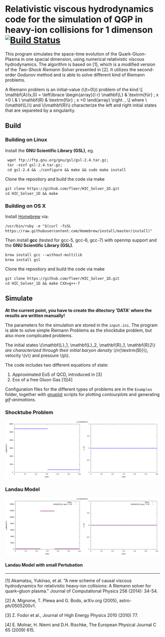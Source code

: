 
# Relativistic viscous hydrodynamics code for the simulation of QGP in heavy-ion collisions for 1 dimenson [![Build Status](https://travis-ci.com/fleer/HIC_Solver_1D.svg?token=sGDhmF9VD4p3i1s4BjQK&branch=master)](https://travis-ci.com/fleer/HIC_Solver_1D)

This program simulates the space-time evolution of the Quark-Gluon-Plasma in one spacial dimension, using numerical relativistic viscous hydrodynamics. 
The algorithm is based on [1], which is a modified version of the *Two-Shock Riemann Solver* presented in [2].
It utilizes the second-order Godunov method and is able to solve different kind of Riemann problems.

A Riemann problem is an initial-value (\\(t=0\\)) problem of the kind
\\[
\mathbf{A}(x,0) = \left\lbrace \begin{array}{l r}
\mathbf{L} & \textrm{für} \; x <0 \\ & \\ \mathbf{R} & \textrm{für} \; x >0
\end{array}
\right. ,
\\]
where \\(\mathbf{L}\\) and \\(\mathbf{R}\\) characterize the left and right initial states that are separeted by a singularity.






## Build

### Building on Linux

Install the **GNU Scientific Library (GSL)**, eg.
     
```
 wget ftp://ftp.gnu.org/gnu/gsl/gsl-2.4.tar.gz;
 tar -xzvf gsl-2.4.tar.gz;
 cd gsl-2.4 && ./configure && make && sudo make install
```
Clone the repository and build the code via make

```
git clone https://github.com/fleer/HIC_Solver_1D.git
cd HIC_Solver_1D && make
```

### Building on OS X

Install [Homebrew](https://brew.sh/index_de.html) via:

```
/usr/bin/ruby -e "$(curl -fsSL https://raw.githubusercontent.com/Homebrew/install/master/install)"
```

Then install **gcc** (tested for gcc-5, gcc-6, gcc-7) with openmp support and the **GNU Scientific Library (GSL)**.

```
brew install gcc --without-multilib
brew install gsl
```

Clone the repository and build the code via make

```
git clone https://github.com/fleer/HIC_Solver_1D.git
cd HIC_Solver_1D && make CXX=g++-7
```


## Simulate

**At the current point, you have to create the ditectory 'DATA' where the results are written manually!**

The parameters for the simulation are stored in the `input.ini`. The program is able to solve simple Riemann Problems as the shocktube problem, but also more complicated problems.

The initial states \\(\mathbf{L}_1, \mathbf{L}_2, \mathbf{R}_1, \mathbf{R}_2\\) are characterized through their initial baryon density \\(n_{\textrm{B}}\\), velocity \\(v\\) and pressure \\(p\\).

The code includes two different equations of state:

1. Approximated EoS of QCD, introduced in [3]
2. Eos of a free Gluon Gas [1][4]

Configuration files for the different types of problems are in the `Examples` folder, together with [gnuplot](http://www.gnuplot.info/) scripts for plotting *contourplots* and generating *gif-animations*.

### Shocktube Problem

![Example](./images/shock_tube_problem.gif)


### Landau Model

![Example](./images/landau.gif)


#### Landau Model with small Pertubation
---
[1] Akamatsu, Yukinao, et al. "A new scheme of causal viscous hydrodynamics for relativistic heavy-ion collisions: A Riemann solver for quark–gluon plasma." Journal of Computational Physics 256 (2014): 34-54.

[2] A. Mignone, T. Plewa and G. Bodo, arXiv.org (2005), astro-ph/0505200v1.

[3] Z. Fodor et al., Journal of High Energy Physics 2010 (2010) 77.

[4] E. Molnar, H. Niemi and D.H. Rischke, The European Physical Journal C 65 (2009) 615.
